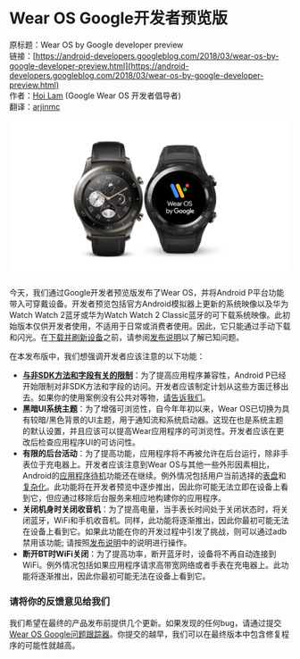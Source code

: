# Wear OS Google开发者预览版

原标题：Wear OS by Google developer preview  
链接：[https://android-developers.googleblog.com/2018/03/wear-os-by-google-developer-preview.html](https://android-developers.googleblog.com/2018/03/wear-os-by-google-developer-preview.html)  
作者：[Hoi Lam](https://twitter.com/hoitab) (Google Wear OS 开发者倡导者)   
翻译：[arjinmc](https://github.com/arjinmc)  

![img](../images/2018.3.28.png)  

今天，我们通过Google开发者预览版发布了Wear OS，并将Android P平台功能带入可穿戴设备。开发者预览包括官方Android模拟器上更新的系统映像以及华为Watch Watch 2蓝牙或华为Watch Watch 2 Classic蓝牙的可下载系统映像。此初始版本仅供开发者使用，不适用于日常或消费者使用。因此，它只能通过手动下载和闪光。在[下载并刷新设备](https://developer.android.com/wear/releases/wear-preview-downloads.html)之前，请参阅[发布说明](https://developer.android.com/wear/releases/index.html)以了解已知问题。

在本发布版中，我们想强调开发者应该注意的以下功能：

* <strong>[与非SDK方法和字段有关的限制](https://g.co/dev/appcompat)</strong>：为了提高应用程序兼容性，Android P已经开始限制对非SDK方法和字段的访问。开发者应该制定计划从这些方面迁移出去。如果你的使用案例没有公共对等物，[请告诉我们](https://issuetracker.google.com/issues/new?component=328403&template=1027267)。  
* <strong>黑暗UI系统主题</strong>：为了增强可浏览性，自今年年初以来，Wear OS已切换为具有较暗/黑色背景的UI主题，用于通知流和系统启动器。这现在也是系统主题的默认设置，并且应该可以提高Wear应用程序的可浏览性。开发者应该在更改后检查应用程序UI的可访问性。
* <strong>有限的后台活动</strong>：为了提高功能，应用程序将不再被允许在后台运行，除非手表位于充电器上。开发者应该注意到Wear OS与其他一些外形因素相比，Android的[应用程序待机](https://developer.android.com/training/monitoring-device-state/doze-standby.html#understand_app_standby)功能还在继续。例外情况包括用户当前选择的[表盘](https://developer.android.com/training/wearables/watch-faces/index.html)和[复杂化](https://developer.android.com/training/wearables/watch-faces/exposing-data-complications.html)。此功能将在开发者预览中逐步推出，因此你可能无法立即在设备上看到它，但应通过移除后台服务来相应地构建你的应用程序。
* <strong>关闭机身时关闭收音机</strong>：为了提高电量，当手表长时间处于关闭状态时，将关闭蓝牙，WiFi和手机收音机。同样，此功能将逐渐推出，因此你最初可能无法在设备上看到它。如果此功能在你的开发过程中引发了挑战，则可以通过adb禁用该功能; 请按照[发布说明](https://developer.android.com/wear/releases/index.html)中的说明进行操作。
* <strong>断开BT时WiFi关闭</strong>：为了提高功率，断开蓝牙时，设备将不再自动连接到WiFi。例外情况包括如果应用程序请求高带宽网络或者手表在充电器上。此功能将逐渐推出，因此你最初可能无法在设备上看到它。

### 请将你的反馈意见给我们

我们希望在最终的产品发布前提供几个更新。如果发现的任何bug，请通过提交[Wear OS Google问题跟踪器](https://issuetracker.google.com/issues/new?component=192711&template=840908)。你提交的越早，我们可以在最终版本中包含修复程序的可能性就越高。